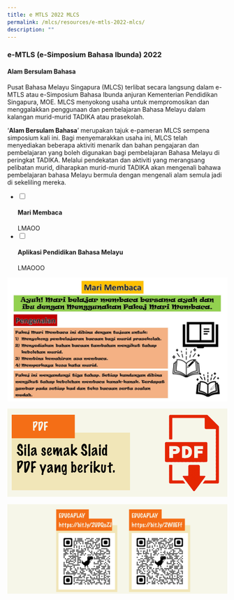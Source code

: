 ```yaml
---
title: e MTLS 2022 MLCS
permalink: /mlcs/resources/e-mtls-2022-mlcs/
description: ""
---
```

### e-MTLS (e-Simposium Bahasa Ibunda) 2022

#### Alam Bersulam Bahasa

Pusat Bahasa Melayu Singapura (MLCS) terlibat secara langsung dalam e-MTLS atau e-Simposium Bahasa Ibunda anjuran Kementerian Pendidikan Singapura, MOE. MLCS menyokong usaha untuk mempromosikan dan menggalakkan penggunaan dan pembelajaran Bahasa Melayu dalam kalangan murid-murid TADIKA atau prasekolah.

‘**Alam Bersulam Bahasa**’ merupakan tajuk e-pameran MLCS sempena simposium kali ini. Bagi menyemarakkan usaha ini, MLCS telah menyediakan beberapa aktiviti menarik dan bahan pengajaran dan pembelajaran yang boleh digunakan bagi pembelajaran Bahasa Melayu di peringkat TADIKA. Melalui pendekatan dan aktiviti yang merangsang pelibatan murid, diharapkan murid-murid TADIKA akan mengenali bahawa pembelajaran bahasa Melayu bermula dengan mengenali alam semula jadi di sekeliling mereka.

<ul class="jekyllcodex_accordion">
  <li>
    <input type="checkbox" id="accordion21">
		<label for="accordion21"><h4>Mari Membaca</h4></label>
    <div>
     LMAOO
    </div>
	</li>  
  <li>
    <input type="checkbox" id="accordion22">
    <label for="accordion22"><h4>Aplikasi Pendidikan Bahasa Melayu</h4></label>
    <div>
      LMAOOO
    </div>
  </li>
</ul>

![Mari Membaca](/images/e-mtls-2022-content.jpeg)

![Mari Membaca](/images/part-2-poster-1-2c48b98bde54845de88028387d7276ab2.png)

![Mari Membaca](/images/part-3-poster.png)